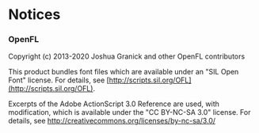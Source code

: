Notices
=======

### OpenFL
Copyright (c) 2013-2020 Joshua Granick and other OpenFL contributors

This product bundles font files which are available under an "SIL Open Font"
license. For details, see [http://scripts.sil.org/OFL](http://scripts.sil.org/OFL).

Excerpts of the Adobe ActionScript 3.0 Reference are used, with modification,
which is available under the "CC BY-NC-SA 3.0" license. For details, see
http://creativecommons.org/licenses/by-nc-sa/3.0/
